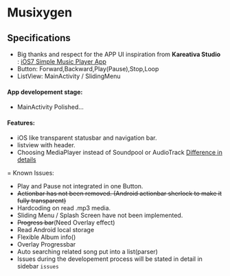 Musixygen
=========

## Specifications
* Big thanks and respect for the APP UI inspiration from **Kareativa Studio** : [iOS7 Simple Music Player App](https://dribbble.com/shots/1142984-iOS7-Simple-Music-Player-App?list=users&offset=34)
* Button: Forward,Backward,Play(Pause),Stop,Loop
* ListView: MainActivity / SlidingMenu

#### App developement stage:
* MainActivity Polished...

#### Features:
* iOS like transparent statusbar and navigation bar.
* listview with header.
* Choosing MediaPlayer instead of Soundpool or AudioTrack [Difference in details](http://www.wiseandroid.com/post/2010/07/13/Intro-to-the-three-Android-Audio-APIs.aspx)

=
Known Issues:
- Play and Pause not integrated in one Button.
- ~~Actionbar has not been removed. (Android actionbar sherlock to make it fully transparent)~~
- Hardcoding on read .mp3 media.
- Sliding Menu / Splash Screen have not been implemented.
- ~~Progress bar~~(Need Overlay effect)
- Read Android local storage
- Flexible Album info()
- Overlay Progressbar
- Auto searching related song put into a list(parser)
- Issues during the developement process will be stated in detail in sidebar `issues`
